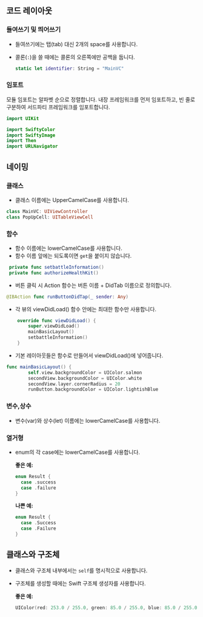 ## 코드 레이아웃

### 들여쓰기 및 띄어쓰기

- 들여쓰기에는 탭(tab) 대신 2개의 space를 사용합니다.
- 콜론(`:`)을 쓸 때에는 콜론의 오른쪽에만 공백을 둡니다.

    ```swift
    static let identifier: String = "MainVC"
    ```

### 임포트

모듈 임포트는 알파벳 순으로 정렬합니다. 내장 프레임워크를 먼저 임포트하고, 빈 줄로 구분하여 서드파티 프레임워크를 임포트합니다.

```swift
import UIKit

import SwiftyColor
import SwiftyImage
import Then
import URLNavigator
```

## 네이밍

### 클래스

- 클래스 이름에는 UpperCamelCase를 사용합니다.
``` swift
class MainVC: UIViewController
class PopUpCell: UITableViewCell
```

### 함수

- 함수 이름에는 lowerCamelCase를 사용합니다.
- 함수 이름 앞에는 되도록이면 `get`을 붙이지 않습니다.
 ``` swift 
  private func setbattleInformation()
  private func authorizeHealthKit()
```
- 버튼 클릭 시 Action 함수는 버튼 이름 + DidTab 이름으로 정의합니다.
``` swift
@IBAction func runButtonDidTap(_ sender: Any)
```
- 각 뷰의 viewDidLoad() 함수 안에는 최대한 함수만 사용합니다.
```swift
    override func viewDidLoad() {
        super.viewDidLoad()
        mainBasicLayout()
        setbattleInformation()
    }
```
- 기본 레이아웃들은 함수로 만들어서 viewDidLoad()에 넣어줍니다.
```swift
func mainBasicLayout() {
        self.view.backgroundColor = UIColor.salmon
        secondView.backgroundColor = UIColor.white
        secondView.layer.cornerRadius = 20
        runButton.backgroundColor = UIColor.lightishBlue
```

### 변수,상수

- 변수(var)와 상수(let) 이름에는 lowerCamelCase를 사용합니다.

### 열거형

- enum의 각 case에는 lowerCamelCase를 사용합니다.

    **좋은 예:**

    ```swift
    enum Result {
      case .success
      case .failure
    }
    ```
    
    **나쁜 예:**

    ```swift
    enum Result {
      case .Success
      case .Failure
    }
    ```
    

## 클래스와 구조체

- 클래스와 구조체 내부에서는 `self`를 명시적으로 사용합니다.
- 구조체를 생성할 때에는 Swift 구조체 생성자를 사용합니다.

    **좋은 예:**

    ```swift
    UIColor(red: 253.0 / 255.0, green: 85.0 / 255.0, blue: 85.0 / 255.0, alpha: 1.0)
    ```
